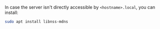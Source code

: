 In case the server isn't directly accessible by `<hostname>.local`, you can install:
```sh
sudo apt install libnss-mdns
```
